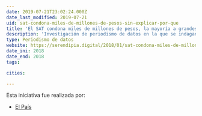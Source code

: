 ```yaml
---
date: 2019-07-21T23:02:24.000Z
date_last_modified: 2019-07-21
uid: sat-condona-miles-de-millones-de-pesos-sin-explicar-por-que
title: 'El SAT condona miles de millones de pesos, la mayoría a grandes empresas, sin explicar por qué'
description: 'Investigación de periodismo de datos en la que se indagan los movimientos irregulares en las que incidió el SAT (El Portal del Servicio de Administración Tributaria) de la Secretaría de Hacienda y Crédito Público entre el  2015 a 2017.'
type: Periodismo de datos
website: https://serendipia.digital/2018/01/sat-condona-miles-de-millones-de-pesos-sin-explicar-por-que/
date_ini: 2018
date_end: 2018
tags:

cities: 

---
```


Esta iniciativa fue realizada por:

- [El País](/organizaciones/el-pais-col)
